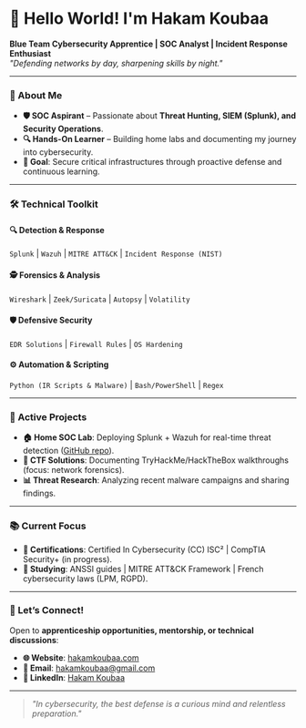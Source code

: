 # 👋 Hello World! I'm Hakam Koubaa 

**Blue Team Cybersecurity Apprentice | SOC Analyst | Incident Response Enthusiast**  
*"Defending networks by day, sharpening skills by night."*  

---

### 🔐 About Me  
- **🛡️ SOC Aspirant** – Passionate about **Threat Hunting, SIEM (Splunk), and Security Operations**.  
- **🔍 Hands-On Learner** – Building home labs and documenting my journey into cybersecurity.  
- **🎯 Goal**: Secure critical infrastructures through proactive defense and continuous learning.  

---

### 🛠️ Technical Toolkit  
#### **🔍 Detection & Response**  
`Splunk` | `Wazuh` | `MITRE ATT&CK` | `Incident Response (NIST)`  
#### **🕵️ Forensics & Analysis**  
`Wireshark` | `Zeek/Suricata` | `Autopsy` | `Volatility`  
#### **🛡️ Defensive Security**  
`EDR Solutions` | `Firewall Rules` | `OS Hardening`  
#### **⚙️ Automation & Scripting**  
`Python (IR Scripts & Malware)` | `Bash/PowerShell` | `Regex`  

---

### 🚀 Active Projects  
- **🏠 Home SOC Lab**: Deploying Splunk + Wazuh for real-time threat detection ([GitHub repo](#)).  
- **📜 CTF Solutions**: Documenting TryHackMe/HackTheBox walkthroughs (focus: network forensics).  
- **📊 Threat Research**: Analyzing recent malware campaigns and sharing findings.  

---

### 📚 Current Focus  
- **📜 Certifications**: Certified In Cybersecurity (CC) ISC² | CompTIA Security+ (in progress).  
- **📖 Studying**: ANSSI guides | MITRE ATT&CK Framework | French cybersecurity laws (LPM, RGPD).  

---

### 🤝 Let’s Connect!  
Open to **apprenticeship opportunities, mentorship, or technical discussions**:  
- **🌐 Website**: [hakamkoubaa.com](https://www.hakamkoubaa.com)  
- **📧 Email**: [hakamkoubaa@gmail.com](mailto:hakamkoubaa@gmail.com)  
- **🔗 LinkedIn**: [Hakam Koubaa](https://linkedin.com/in/hakam-koubaa)  

---

> *"In cybersecurity, the best defense is a curious mind and relentless preparation."*  

<!---
hakamkoubaa/hakamkoubaa is a ✨ special ✨ repository because its `README.md` (this file) appears on your GitHub profile.
-->
